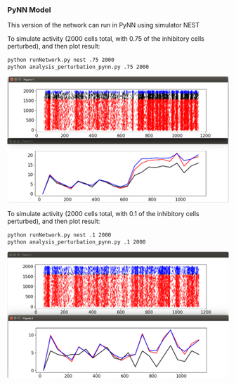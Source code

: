 ### PyNN Model

This version of the network can run in PyNN using simulator NEST

To simulate activity (2000 cells total, with 0.75 of the inhibitory cells perturbed), and then plot result:

```
python runNetwork.py nest .75 2000
python analysis_perturbation_pynn.py .75 2000
```

![0.75](test_0.75.png)

To simulate activity (2000 cells total, with 0.1 of the inhibitory cells perturbed), and then plot result:

```
python runNetwork.py nest .1 2000
python analysis_perturbation_pynn.py .1 2000
```

![0.1](test_0.1.png)



